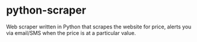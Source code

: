 # python-scraper
Web scraper written in Python that scrapes the website for price, alerts you via email/SMS when the price is at a particular value.
